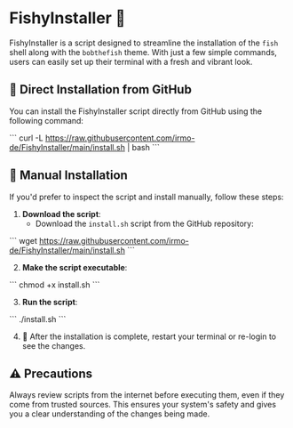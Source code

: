 # FishyInstaller 🐠

FishyInstaller is a script designed to streamline the installation of the `fish` shell along with the `bobthefish` theme. With just a few simple commands, users can easily set up their terminal with a fresh and vibrant look.

## 🚀 Direct Installation from GitHub

You can install the FishyInstaller script directly from GitHub using the following command:

\```
curl -L https://raw.githubusercontent.com/irmo-de/FishyInstaller/main/install.sh | bash
\```

## 📖 Manual Installation

If you'd prefer to inspect the script and install manually, follow these steps:

1. **Download the script**: 
   - Download the `install.sh` script from the GitHub repository:
   
\```
wget https://raw.githubusercontent.com/irmo-de/FishyInstaller/main/install.sh
\```

2. **Make the script executable**: 

\```
chmod +x install.sh
\```

3. **Run the script**:

\```
./install.sh
\```

4. 🎉 After the installation is complete, restart your terminal or re-login to see the changes.

## ⚠️ Precautions

Always review scripts from the internet before executing them, even if they come from trusted sources. This ensures your system's safety and gives you a clear understanding of the changes being made.

